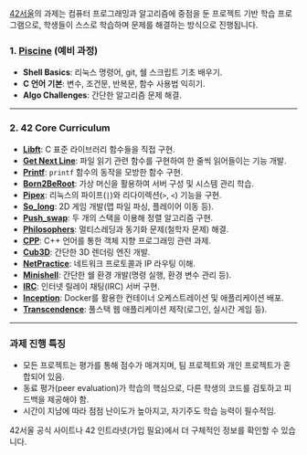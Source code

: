 [42서울](https://42seoul.kr/seoul42/main/view)의 과제는 컴퓨터 프로그래밍과 알고리즘에 중점을 둔 프로젝트 기반 학습 프로그램으로, 학생들이 스스로 학습하며 문제를 해결하는 방식으로 진행됩니다.

### 1. **[Piscine](./piscine/) (예비 과정)**
   - **Shell Basics**: 리눅스 명령어, git, 쉘 스크립트 기초 배우기.
   - **C 언어 기본**: 변수, 조건문, 반복문, 함수 사용법 익히기.
   - **Algo Challenges**: 간단한 알고리즘 문제 해결.

---

### 2. **42 Core Curriculum**
- [**Libft**](./libft): C 표준 라이브러리 함수들을 직접 구현.
- [**Get Next Line**](./get_next_line): 파일 읽기 관련 함수를 구현하여 한 줄씩 읽어들이는 기능 개발.
- [**Printf**](./printf): `printf` 함수의 동작을 모방한 함수 구현.
- [**Born2BeRoot**](./born2beroot): 가상 머신을 활용하여 서버 구성 및 시스템 관리 학습.
- [**Pipex**](./pipex): 리눅스의 파이프(`|`)와 리다이렉션(`>`, `<`) 기능을 구현.
- [**So_long**](./so_long): 2D 게임 개발(맵 파일 파싱, 플레이어 이동 등).
- [**Push_swap**](./push_swap): 두 개의 스택을 이용해 정렬 알고리즘 구현.
- [**Philosophers**](./philosophers): 멀티스레딩과 동기화 문제(철학자 문제) 해결.
- [**CPP**](./cpp): C++ 언어를 통한 객체 지향 프로그래밍 관련 과제.
- [**Cub3D**](./cub3d): 간단한 3D 렌더링 엔진 개발.
- [**NetPractice**](./net_practice): 네트워크 프로토콜과 IP 라우팅 이해.
- [**Minishell**](./minishell): 간단한 쉘 환경 개발(명령 실행, 환경 변수 관리 등).
- [**IRC**](./irc): 인터넷 릴레이 채팅(IRC) 서버 구현.
- [**Inception**](./inception): Docker를 활용한 컨테이너 오케스트레이션 및 애플리케이션 배포.
- [**Transcendence**](./transcendence): 풀스택 웹 애플리케이션 제작(로그인, 실시간 게임 등).

---

### 과제 진행 특징
- 모든 프로젝트는 평가를 통해 점수가 매겨지며, 팀 프로젝트와 개인 프로젝트가 혼합되어 있음.
- 동료 평가(peer evaluation)가 학습의 핵심으로, 다른 학생의 코드를 검토하고 피드백을 제공해야 함.
- 시간이 지남에 따라 점점 난이도가 높아지고, 자기주도 학습 능력이 필수적임.

42서울 공식 사이트나 42 인트라넷(가입 필요)에서 더 구체적인 정보를 확인할 수 있습니다.

